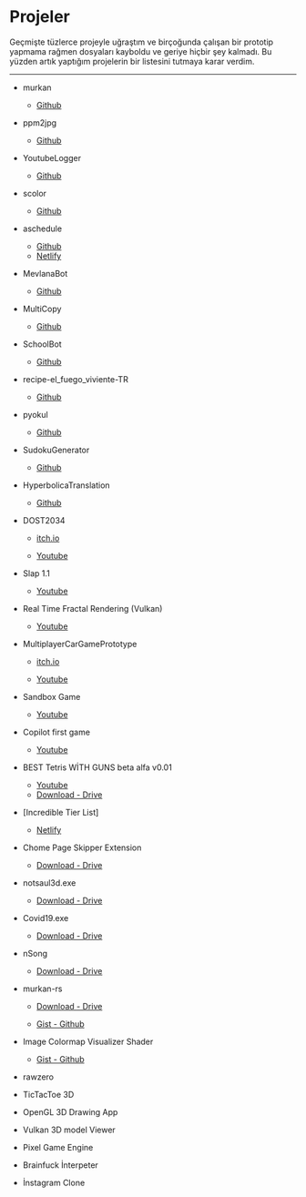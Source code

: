 # Projeler

Geçmişte tüzlerce projeyle uğraştım ve birçoğunda çalışan bir prototip yapmama rağmen dosyaları kayboldu ve geriye hiçbir şey kalmadı. Bu yüzden artık yaptığım projelerin bir listesini tutmaya karar verdim.

---

- murkan

  - [Github](https://github.com/mfbulut/murkan)

- ppm2jpg

  - [Github](https://github.com/mfbulut/ppm2jpg)

- YoutubeLogger

  - [Github](https://github.com/mfbulut/YoutubeLogger)

- scolor

  - [Github](https://github.com/mfbulut/scolor)

- aschedule

  - [Github](https://github.com/mfbulut/aschedule)
  - [Netlify](https://bschedule.netlify.app/)

- MevlanaBot

  - [Github](https://github.com/mfbulut/MevlanaBot)

- MultiCopy

  - [Github](https://github.com/mfbulut/MultiCopy)

- SchoolBot

  - [Github](https://github.com/mfbulut/SchoolBot)

- recipe-el_fuego_viviente-TR

  - [Github](https://github.com/mfbulut/recipe-el_fuego_viviente-TR)

- pyokul

  - [Github](https://github.com/mfbulut/pyokul)

- SudokuGenerator

  - [Github](https://github.com/mfbulut/SudokuGenerator)

- HyperbolicaTranslation

  - [Github](https://github.com/mfbulut/HyperbolicaTranslation)

- DOST2034

  - [itch.io](https://mfbulut.itch.io/dost)

  - [Youtube](https://youtu.be/6QdqYnuGJ4o)

- Slap 1.1

  - [Youtube](https://youtu.be/FXk_-byoCek)

- Real Time Fractal Rendering (Vulkan)

  - [Youtube](https://youtu.be/sjxabUww4bs)

- MultiplayerCarGamePrototype

  - [itch.io](https://mfbulut.itch.io/cargame)

  - [Youtube](https://youtu.be/Hv4PYKcidu8)

- Sandbox Game

  - [Youtube](https://youtu.be/fVh93valYbE)

- Copilot first game

  - [Youtube](https://youtu.be/MM7GruAQ-dY)

- BEST Tetris WİTH GUNS beta alfa v0.01

  - [Youtube](https://youtu.be/oOLuJL5bbY4)
  - [Download - Drive](https://drive.google.com/file/d/1TFFTIgc0GnVv_CFYhxi5GBOHX9vmmAlT/view?usp=sharing)
 
- [Incredible Tier List]

  - [Netlify](https://incredibletierlist.netlify.app/)

- Chome Page Skipper Extension

  - [Download - Drive](https://drive.google.com/file/d/1EikBCqkMkTZTcSbhZ4ErCr9OwSJHyWnV/view?usp=sharing)

- notsaul3d.exe

  - [Download - Drive](https://drive.google.com/file/d/1gWrlWO9G74akpZ2C8ugIUyFjtj6__18b/view?usp=sharing)

- Covid19.exe

  - [Download - Drive](https://drive.google.com/file/d/1cg-dqVRDYgiocVeTWu-TuXDl05mJUs0g/view?usp=sharing)

- nSong

  - [Download - Drive](https://drive.google.com/file/d/1M_fvO2b17mI3jxMvGEqFEWOa-GaFeT-L/view?usp=sharing)

- murkan-rs

  - [Download - Drive](https://drive.google.com/file/d/1ER-RF3CMbp7OrxM4isWpwQJgISuS3fYL/view?usp=sharing)

  - [Gist - Github](https://gist.github.com/mfbulut/e74fdb407a26614ca5629fe606f00dea)

- Image Colormap Visualizer Shader

  - [Gist - Github](https://gist.github.com/mfbulut/1b6fa7b30e8ab99d447002850110a22a)
  
- rawzero

- TicTacToe 3D

- OpenGL 3D Drawing App

- Vulkan 3D model Viewer

- Pixel Game Engine

- Brainfuck İnterpeter

- İnstagram Clone
